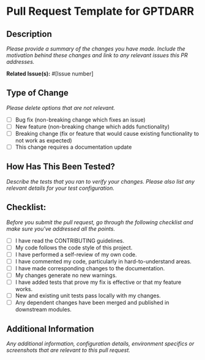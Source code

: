 # Pull Request Template for GPTDARR

## Description
_Please provide a summary of the changes you have made. Include the motivation behind these changes and link to any relevant issues this PR addresses._

**Related Issue(s):** #[Issue number]

## Type of Change
_Please delete options that are not relevant._
- [ ] Bug fix (non-breaking change which fixes an issue)
- [ ] New feature (non-breaking change which adds functionality)
- [ ] Breaking change (fix or feature that would cause existing functionality to not work as expected)
- [ ] This change requires a documentation update

## How Has This Been Tested?
_Describe the tests that you ran to verify your changes. Please also list any relevant details for your test configuration._

## Checklist:
_Before you submit the pull request, go through the following checklist and make sure you've addressed all the points._

- [ ] I have read the CONTRIBUTING guidelines.
- [ ] My code follows the code style of this project.
- [ ] I have performed a self-review of my own code.
- [ ] I have commented my code, particularly in hard-to-understand areas.
- [ ] I have made corresponding changes to the documentation.
- [ ] My changes generate no new warnings.
- [ ] I have added tests that prove my fix is effective or that my feature works.
- [ ] New and existing unit tests pass locally with my changes.
- [ ] Any dependent changes have been merged and published in downstream modules.

## Additional Information
_Any additional information, configuration details, environment specifics or screenshots that are relevant to this pull request._